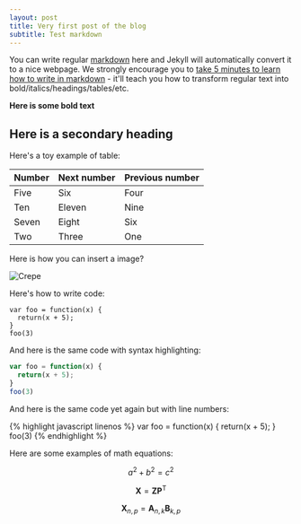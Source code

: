 ```yaml
---
layout: post
title: Very first post of the blog
subtitle: Test markdown
---
```


You can write regular [markdown](http://markdowntutorial.com/) here and Jekyll will automatically convert it to a nice webpage.  We strongly encourage you to [take 5 minutes to learn how to write in markdown](http://markdowntutorial.com/) - it'll teach you how to transform regular text into bold/italics/headings/tables/etc.

**Here is some bold text**

## Here is a secondary heading

Here's a toy example of table:
 
| Number | Next number | Previous number |
| :------ |:--- | :--- |
| Five | Six | Four |
| Ten | Eleven | Nine |
| Seven | Eight | Six |
| Two | Three | One |
 

Here is how you can insert a image?

![Crepe](http://s3-media3.fl.yelpcdn.com/bphoto/cQ1Yoa75m2yUFFbY2xwuqw/348s.jpg)

Here's how to write code:

~~~
var foo = function(x) {
  return(x + 5);
}
foo(3)
~~~

And here is the same code with syntax highlighting:

```javascript
var foo = function(x) {
  return(x + 5);
}
foo(3)
```

And here is the same code yet again but with line numbers:

{% highlight javascript linenos %}
var foo = function(x) {
  return(x + 5);
}
foo(3)
{% endhighlight %}

Here are some examples of math equations:

$$a^2 + b^2 = c^2$$

$$\mathbf{X} = \mathbf{Z} \mathbf{P^\mathsf{T}}$$

$$ \mathbf{X}_{n,p} = \mathbf{A}_{n,k} \mathbf{B}_{k,p} $$
